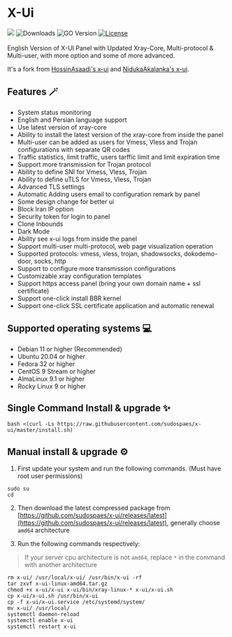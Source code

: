 # X-Ui
![](https://img.shields.io/github/v/release/sudospaes/x-ui.svg)
![Downloads](https://img.shields.io/github/downloads/sudospaes/x-ui/total.svg)
![GO Version](https://img.shields.io/github/go-mod/go-version/sudospaes/x-ui.svg)
[![License](https://img.shields.io/badge/license-GPL%20V3-purple.svg?longCache=true)](https://www.gnu.org/licenses/gpl-3.0.en.html)
<br>
<br>
English Version of X-UI Panel with Updated Xray-Core, Multi-protocol & Multi-user, with more option and some of more advanced.

It's a fork from [HossinAsaadi's x-ui](https://github.com/hossinasaadi/x-ui) and [NidukaAkalanka's x-ui](https://github.com/NidukaAkalanka/x-ui-english).


## Features 🪄

-   System status monitoring
-   English and Persian language support
-   Use latest version of xray-core
-   Ability to install the latest version of the xray-core from inside the panel
-   Multi-user can be added as users for Vmess, Vless and Trojan configurations with separate QR codes
-   Traffic statistics, limit traffic, users tarffic limit and limit expiration time
-   Support more transmission for Trojan protocol
-   Ability to define SNI for Vmess, Vless, Trojan
-   Ability to define uTLS for Vmess, Vless, Trojan
-   Advanced TLS settings
-   Automatic Adding users email to configuration remark by panel
-   Some design change for better ui
-   Block Iran IP option
-   Security token for login to panel
-   Clone Inbounds
-   Dark Mode
-   Ability see x-ui logs from inside the panel
-   Support multi-user multi-protocol, web page visualization operation
-   Supported protocols: vmess, vless, trojan, shadowsocks, dokodemo-door, socks, http
-   Support to configure more transmission configurations
-   Customizable xray configuration templates
-   Support https access panel (bring your own domain name + ssl certificate)
-   Support one-click install BBR kernel
-   Support one-click SSL certificate application and automatic renewal


## Supported operating systems 💻
-   Debian 11 or higher (Recommended)
-   Ubuntu 20.04 or higher
-   Fedora 32 or higher
-   CentOS 9 Stream or higher
-   AlmaLinux 9.1 or higher
-   Rocky Linux 9 or higher

## Single Command Install & upgrade ✨

    bash <(curl -Ls https://raw.githubusercontent.com/sudospaes/x-ui/master/install.sh)

    
## Manual install & upgrade ⚙️
1.  First update your system and run the following commands. (Must have root user permissions)

   ```
sudo su
cd
```

2.  Then download the latest compressed package from  [https://github.com/sudospaes/x-ui/releases/latest](https://github.com/sudospaes/x-ui/releases/latest), generally choose  `amd64`  architecture

2.  Run the following commands respectively:

> If your server cpu architecture is not  `amd64`, replace  `*`  in the command with another architecture

  ```
rm x-ui/ /usr/local/x-ui/ /usr/bin/x-ui -rf
tar zxvf x-ui-linux-amd64.tar.gz
chmod +x x-ui/x-ui x-ui/bin/xray-linux-* x-ui/x-ui.sh
cp x-ui/x-ui.sh /usr/bin/x-ui
cp -f x-ui/x-ui.service /etc/systemd/system/
mv x-ui/ /usr/local/
systemctl daemon-reload
systemctl enable x-ui
systemctl restart x-ui
```
